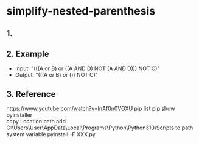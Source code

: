# simplify-nested-parenthesis
## 1.
## 2. Example
* Input: "(((A or B) or ((A AND D) NOT (A AND D))) NOT C)"
* Output: "(((A or B) or ()) NOT C)"

## 3. Reference
https://www.youtube.com/watch?v=lnAf0n0VGXU
pip list
pip show pyinstaller  
copy Location path
add  C:\Users\User\AppData\Local\Programs\Python\Python310\Scripts to path system variable
pyinstall -F XXX.py
